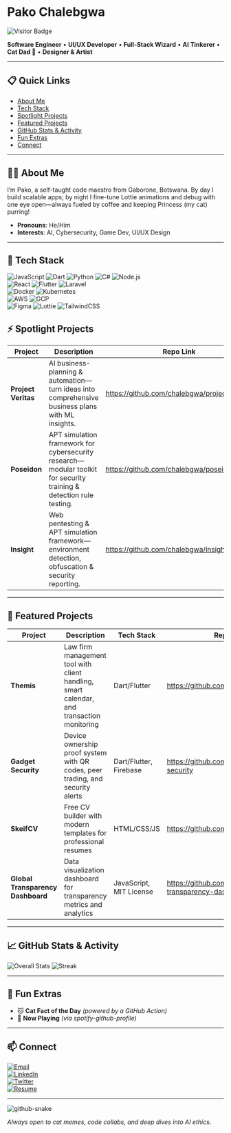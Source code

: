 # Pako Chalebgwa

![Visitor Badge](https://visitor-badge.laobi.icu/badge?page_id=chalebgwa.profile)

**Software Engineer** • **UI/UX Developer** • **Full-Stack Wizard** • **AI Tinkerer** • **Cat Dad 🐾** • **Designer & Artist**

---

## 📋 Quick Links

- [About Me](#about-me)  
- [Tech Stack](#tech-stack)  
- [Spotlight Projects](#spotlight-projects)  
- [Featured Projects](#featured-projects)  
- [GitHub Stats & Activity](#github-stats--activity)  
- [Fun Extras](#fun-extras)  
- [Connect](#connect)  

---

## 🧑‍💻 About Me

I’m Pako, a self-taught code maestro from Gaborone, Botswana. By day I build scalable apps; by night I fine-tune Lottie animations and debug with one eye open—always fueled by coffee and keeping Princess (my cat) purring!

- **Pronouns**: He/Him  
- **Interests**: AI, Cybersecurity, Game Dev, UI/UX Design  

---

## 🔧 Tech Stack

![JavaScript](https://img.shields.io/badge/JavaScript-F7DF1E?logo=javascript&logoColor=black)
![Dart](https://img.shields.io/badge/Dart-0175C2?logo=dart&logoColor=white)
![Python](https://img.shields.io/badge/Python-3776AB?logo=python&logoColor=white)
![C#](https://img.shields.io/badge/C%23-239120?logo=c-sharp&logoColor=white)
![Node.js](https://img.shields.io/badge/Node.js-339933?logo=node.js&logoColor=white)  
![React](https://img.shields.io/badge/React-20232A?logo=react&logoColor=61DAFB)
![Flutter](https://img.shields.io/badge/Flutter-02569B?logo=flutter&logoColor=white)
![Laravel](https://img.shields.io/badge/Laravel-FF2D20?logo=laravel&logoColor=white)  
![Docker](https://img.shields.io/badge/Docker-2496ED?logo=docker&logoColor=white)
![Kubernetes](https://img.shields.io/badge/Kubernetes-326CE5?logo=kubernetes&logoColor=white)  
![AWS](https://img.shields.io/badge/AWS-232F3E?logo=amazon-aws&logoColor=white)
![GCP](https://img.shields.io/badge/GCP-4285F4?logo=google-cloud&logoColor=white)  
![Figma](https://img.shields.io/badge/Figma-F24E1E?logo=figma&logoColor=white)
![Lottie](https://img.shields.io/badge/Lottie-FF7262?logo=lottie&logoColor=white)
![TailwindCSS](https://img.shields.io/badge/TailwindCSS-38B2AC?logo=tailwind-css&logoColor=white)



## ⚡ Spotlight Projects

| Project    | Description                                                                                         | Repo Link                                        |
|------------|-----------------------------------------------------------------------------------------------------|--------------------------------------------------|
| **Project Veritas**  | AI business-planning & automation—turn ideas into comprehensive business plans with ML insights.                            | https://github.com/chalebgwa/project_veritas             |
| **Poseidon** | APT simulation framework for cybersecurity research—modular toolkit for security training & detection rule testing. | https://github.com/chalebgwa/poseidon            |
| **Insight**  | Web pentesting & APT simulation framework—environment detection, obfuscation & security reporting.                  | https://github.com/chalebgwa/insight             |

---

## 🌟 Featured Projects

| Project | Description | Tech Stack | Repo Link |
|---------|-------------|------------|-----------|
| **Themis** | Law firm management tool with client handling, smart calendar, and transaction monitoring | Dart/Flutter | https://github.com/chalebgwa/Themis |
| **Gadget Security** | Device ownership proof system with QR codes, peer trading, and security alerts | Dart/Flutter, Firebase | https://github.com/chalebgwa/gadget-security |
| **SkeifCV** | Free CV builder with modern templates for professional resumes | HTML/CSS/JS | https://github.com/chalebgwa/SkeifCV |
| **Global Transparency Dashboard** | Data visualization dashboard for transparency metrics and analytics | JavaScript, MIT License | https://github.com/chalebgwa/global-transparency-dashboard |

---

## 📈 GitHub Stats & Activity

![Overall Stats](https://github-readme-stats.vercel.app/api?username=chalebgwa&show_icons=true&count_private=true&theme=default)
![Streak](https://github-readme-streak-stats.herokuapp.com/?user=chalebgwa&theme=default)

---

## 🎉 Fun Extras

- 🐱 **Cat Fact of the Day** *(powered by a GitHub Action)*  
- 🎵 **Now Playing** *(via spotify-github-profile)*  
---

## 📫 Connect

[![Email](https://img.shields.io/badge/Email-Mail%20Me-red?logo=gmail)](mailto:chalebgwa.bc@gmail.com)  
[![LinkedIn](https://img.shields.io/badge/LinkedIn-Connect-blue?logo=linkedin)](https://linkedin.com/in/chalebgwa)  
[![Twitter](https://img.shields.io/badge/Twitter-🐦-skyblue?logo=twitter)](https://twitter.com/chalebgwa)  
[![Resume](https://img.shields.io/badge/Resume-Download-green?logo=adobe-pdf)](https://chalebgwa.dev/resume.pdf)

---

<picture>
  <source media="(prefers-color-scheme: dark)" srcset="https://raw.githubusercontent.com/chalebgwa/output/github-snake-dark.svg" />
  <source media="(prefers-color-scheme: light)" srcset="https://raw.githubusercontent.com/chalebgwa/output/github-snake.svg" />
  <img alt="github-snake" src="https://raw.githubusercontent.com/chalebgwaß/output/github-snake.svg" />
</picture>

*Always open to cat memes, code collabs, and deep dives into AI ethics.*  

